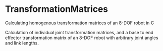 # TransformationMatrices
Calculating homogenous transformation matrices of an 8-DOF robot in C

Calculation of individual joint transformation matrices, and a base to end effector transformation matrix of an 8-DOF robot with arbitrary joint angles and link lengths.
